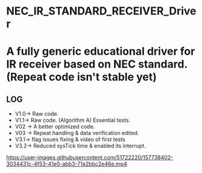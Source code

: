 # NEC_IR_STANDARD_RECEIVER_Driver
A fully  generic educational driver for IR receiver based on NEC standard.
(Repeat code isn't stable yet)
=======
## LOG
- V1.0-> Raw code.
- V1.1-> Raw code. (Algorithm A) Essential tests.
- V02 -> A better optimized code.<all time timer bug>
- V03 -> Repeat handling  &  data verification edited.<all time timer bug is handled>
- V3.1-> flag issues fixing & video of first tests <logic bug is there>
- V3.2-> Reduced sysTick time & enabled its interrupt.


https://user-images.githubusercontent.com/51722220/157738402-3034431c-4f53-41e0-abb3-71e2bbc2e46e.mp4

